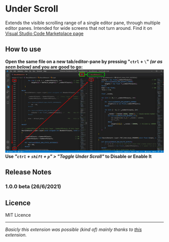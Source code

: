 
#  Under Scroll 

  

Extends the visible scrolling range of a single editor pane, through multiple editor panes. Intended for wide screens that not turn around. Find it on [Visual Studio Code Marketplace page](https://marketplace.visualstudio.com/items?itemName=GiorgosXou.under-scroll)

  
## How to use   
**Open the same file on a new tab/editor-pane by pressing   "```ctrl``` + ```\```"  *(or as seen below)* and you are good to go:**
![Example Image](https://github.com/GiorgosXou/under-scroll/raw/master/image.jpg)
**Use _"```ctrl``` + ```shift``` + ```p```" > "Toggle Under Scroll"_ to Disable or Enable It**
##  Release Notes  

###  1.0.0 beta (26/6/2021)

  
 
## Licence
MIT Licence



-----------------------------------------------------------------------------------------------------------
_Basicly this extension was possible _(kind of)_ mainly thanks to [this](https://marketplace.visualstudio.com/items?itemName=masakit.synchronized-scrolling) extension._